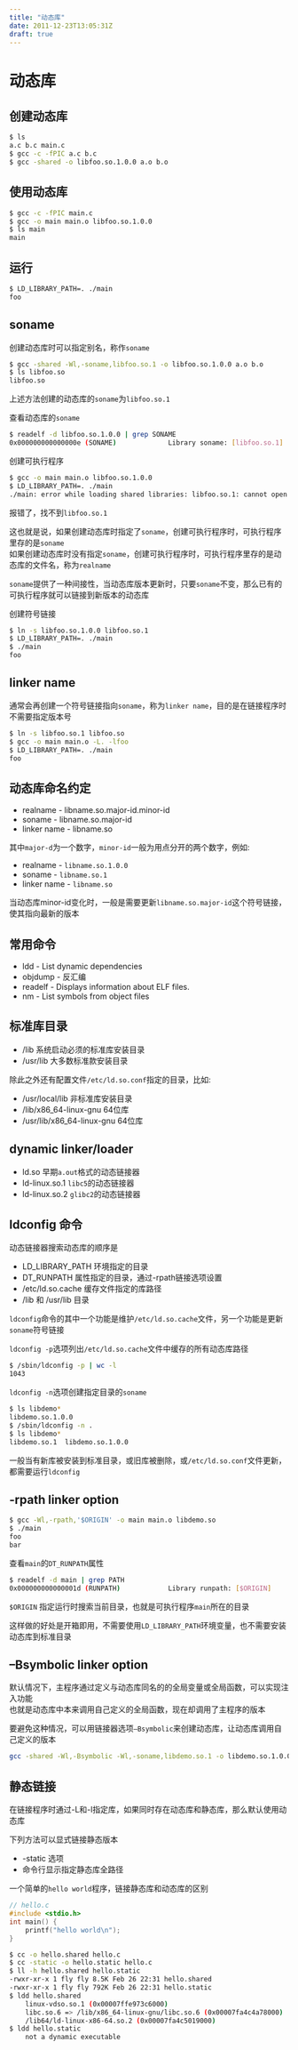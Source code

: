 ```yaml
---
title: "动态库"
date: 2011-12-23T13:05:31Z
draft: true
---
```


# 动态库

## 创建动态库

```sh
$ ls
a.c b.c main.c
$ gcc -c -fPIC a.c b.c
$ gcc -shared -o libfoo.so.1.0.0 a.o b.o
```

## 使用动态库

```sh
$ gcc -c -fPIC main.c
$ gcc -o main main.o libfoo.so.1.0.0
$ ls main
main
```

## 运行

```sh
$ LD_LIBRARY_PATH=. ./main
foo
```

## soname

创建动态库时可以指定别名，称作`soname`

```sh
$ gcc -shared -Wl,-soname,libfoo.so.1 -o libfoo.so.1.0.0 a.o b.o
$ ls libfoo.so
libfoo.so
```

上述方法创建的动态库的`soname`为`libfoo.so.1`

查看动态库的`soname`

```sh
$ readelf -d libfoo.so.1.0.0 | grep SONAME
0x000000000000000e (SONAME)             Library soname: [libfoo.so.1]
```

创建可执行程序

```sh
$ gcc -o main main.o libfoo.so.1.0.0
$ LD_LIBRARY_PATH=. ./main
./main: error while loading shared libraries: libfoo.so.1: cannot open shared object file: No such file or directory
```

报错了，找不到`libfoo.so.1`

这也就是说，如果创建动态库时指定了`soname`，创建可执行程序时，可执行程序里存的是`soname`\
如果创建动态库时没有指定`soname`，创建可执行程序时，可执行程序里存的是动态库的文件名，称为`realname`

`soname`提供了一种间接性，当动态库版本更新时，只要`soname`不变，那么已有的可执行程序就可以链接到新版本的动态库

创建符号链接

```sh
$ ln -s libfoo.so.1.0.0 libfoo.so.1
$ LD_LIBRARY_PATH=. ./main
$ ./main
foo
```

## linker name

通常会再创建一个符号链接指向`soname`，称为`linker name`，目的是在链接程序时不需要指定版本号

```sh
$ ln -s libfoo.so.1 libfoo.so
$ gcc -o main main.o -L. -lfoo
$ LD_LIBRARY_PATH=. ./main
foo
```

## 动态库命名约定

* realname - libname.so.major-id.minor-id
* soname - libname.so.major-id
* linker name - libname.so

其中`major-d`为一个数字，`minor-id`一般为用点分开的两个数字，例如:

* realname - `libname.so.1.0.0`
* soname - `libname.so.1`
* linker name - `libname.so`

当动态库minor-id变化时，一般是需要更新`libname.so.major-id`这个符号链接，使其指向最新的版本

## 常用命令

* ldd - List dynamic dependencies
* objdump - 反汇编
* readelf - Displays information about ELF files.
* nm - List symbols from object files

## 标准库目录

* /lib 系统启动必须的标准库安装目录
* /usr/lib 大多数标准款安装目录

除此之外还有配置文件`/etc/ld.so.conf`指定的目录，比如:

* /usr/local/lib 非标准库安装目录
* /lib/x86_64-linux-gnu 64位库
* /usr/lib/x86_64-linux-gnu 64位库

## dynamic linker/loader

* ld.so 早期`a.out`格式的动态链接器
* ld-linux.so.1 `libc5`的动态链接器
* ld-linux.so.2 `glibc2`的动态链接器

## ldconfig 命令

动态链接器搜索动态库的顺序是

* LD_LIBRARY_PATH 环境指定的目录
* DT_RUNPATH 属性指定的目录，通过-rpath链接选项设置
* /etc/ld.so.cache 缓存文件指定的库路径
* /lib 和 /usr/lib 目录

`ldconfig`命令的其中一个功能是维护`/etc/ld.so.cache`文件，另一个功能是更新`soname`符号链接

`ldconfig -p`选项列出`/etc/ld.so.cache`文件中缓存的所有动态库路径

```sh
$ /sbin/ldconfig -p | wc -l
1043
```

`ldconfig -n`选项创建指定目录的`soname`

```sh
$ ls libdemo*
libdemo.so.1.0.0
$ /sbin/ldconfig -n .
$ ls libdemo*
libdemo.so.1  libdemo.so.1.0.0
```

一般当有新库被安装到标准目录，或旧库被删除，或`/etc/ld.so.conf`文件更新，都需要运行`ldconfig`

## -rpath linker option

```sh
$ gcc -Wl,-rpath,'$ORIGIN' -o main main.o libdemo.so
$ ./main
foo
bar
```

查看`main`的`DT_RUNPATH`属性

```sh
$ readelf -d main | grep PATH
0x000000000000001d (RUNPATH)            Library runpath: [$ORIGIN]
```

`$ORIGIN` 指定运行时搜索当前目录，也就是可执行程序`main`所在的目录

这样做的好处是开箱即用，不需要使用`LD_LIBRARY_PATH`环境变量，也不需要安装动态库到标准目录

## –Bsymbolic linker option

默认情况下，主程序通过定义与动态库同名的的全局变量或全局函数，可以实现注入功能\
也就是动态库中本来调用自己定义的全局函数，现在却调用了主程序的版本

要避免这种情况，可以用链接器选项`–Bsymbolic`来创建动态库，让动态库调用自己定义的版本

```sh
gcc -shared -Wl,-Bsymbolic -Wl,-soname,libdemo.so.1 -o libdemo.so.1.0.0 foo.o bar.o
```

## 静态链接

在链接程序时通过-L和-l指定库，如果同时存在动态库和静态库，那么默认使用动态库

下列方法可以显式链接静态版本

* -static 选项
* 命令行显示指定静态库全路径

一个简单的`hello world`程序，链接静态库和动态库的区别

```c
// hello.c
#include <stdio.h>
int main() {
    printf("hello world\n");
}
```

```sh
$ cc -o hello.shared hello.c
$ cc -static -o hello.static hello.c
$ ll -h hello.shared hello.static
-rwxr-xr-x 1 fly fly 8.5K Feb 26 22:31 hello.shared
-rwxr-xr-x 1 fly fly 792K Feb 26 22:31 hello.static
$ ldd hello.shared
    linux-vdso.so.1 (0x00007ffe973c6000)
    libc.so.6 => /lib/x86_64-linux-gnu/libc.so.6 (0x00007fa4c4a78000)
    /lib64/ld-linux-x86-64.so.2 (0x00007fa4c5019000)
$ ldd hello.static
    not a dynamic executable
```
